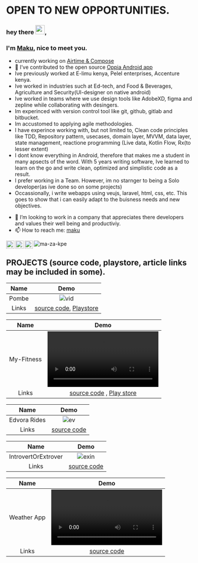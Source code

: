 # OPEN TO NEW OPPORTUNITIES.
### hey there <img src="https://media.giphy.com/media/hvRJCLFzcasrR4ia7z/giphy.gif" width="25px">, 
### I'm [Maku](https://github.com/ma-za-kpe/ma-za-kpe), nice to meet you. 

- currently working on [Airtime & Compose](https://github.com/ma-za-kpe/ComposeWithAfricasTalking)
- 🔭 I’ve contributed to the open source [Oppia Android app](https://github.com/oppia/oppia-android)
- Ive previously worked at E-limu kenya, Pelel enterprises, Accenture kenya.
- Ive worked in industries such at Ed-tech, and Food & Beverages, Agriculture and Security(UI-designer on native android)
- Ive worked in teams where we use design tools like AdobeXD, figma and zepline while collaborating with desingers.
- Im experinced with version control tool like git, github, gitlab and bitbucket.
- Im accustomed to applying agile methodologies.
- I have experince working with, but not limited to, Clean code principles like TDD, Repository pattern, usecases, domain layer, MVVM, data layer, 
  state management, reactione programming (Live data, Kotlin Flow, Rx(to lesser extent)
- I dont know everything in Android, therefore that makes me a student in many apsects of the word. With 5 years writing software, Ive learned to learn on the go and write clean, optimized and simplistic code as a result.
- I prefer working in a Team. However, im no starnger to being a Solo developer(as ive done so on some projects)
- Occassionally, i write webapps using veujs, laravel, html, css, etc. This goes to show that i can easily adapt to the buisness needs and new objectives.


<!-- - 🔭 I previously worked on the [Pelel Android app, Backend end (PHP laravel/lumen), Front end (VueJS Open source template)](https://pelelenterprises.com/) -->
<!-- - 🌱 I’m currently appreciating programming languages and technologies as problem solving tools. -->
- 👯 I’m looking to work in a company that appreciates there developers and values their well being and productiviy.
- 📫 How to reach me: [maku](makpalyy@gmail.com)
 <a href="https://twitter.com/ma_za_kpe">
  <img align="left" alt="Maku twitter | Twitter" width="22px" src="https://raw.githubusercontent.com/peterthehan/peterthehan/master/assets/twitter.svg" />
</a>
 <a href="https://twitter.com/ma_za_kpe](https://www.youtube.com/channel/UCmxgU411Ib8KV879s8NDZ_A">
  <img align="left" alt="Maku Youtube" width="22px" src="https://raw.githubusercontent.com/peterthehan/peterthehan/master/assets/youtube.svg" />
</a>
<a href="https://www.linkedin.com/in/maku-mazakpe-700a3a165/">
  <img align="left" alt="Maku's LinkedIN" width="22px" src="https://raw.githubusercontent.com/peterthehan/peterthehan/master/assets/linkedin.svg" />
</a> 
<p align="left"> <img src="https://komarev.com/ghpvc/?username=ma-za-kpe&label=Views&color=blue&style=plastic" alt="ma-za-kpe" /> </p>

## PROJECTS (source code, playstore, article links may be included in some).

| Name | Demo            |  
:-------------------------:|:-------------------------:
 Pombe | ![vid](https://user-images.githubusercontent.com/28810111/210250702-13146320-f693-4244-9b10-bdcbbfd80151.gif)
 Links | [source code](https://github.com/ma-za-kpe/Pombe), [Playstore]( https://play.google.com/store/apps/details?id=com.maku.pombez&pli=1)
 
 | Name | Demo            |  
:-------------------------:|:-------------------------:
 My-Fitness | <video src="https://user-images.githubusercontent.com/28810111/211173504-4f7dea44-ecb7-4813-bda9-2c8afa47228b.mp4" controls="controls" style="max-width: 730px;"></video>
 Links | [source code](https://github.com/ma-za-kpe/MyFitness) , [Play store](https://play.google.com/store/apps/details?id=com.maku.myfitness)
 
  | Name | Demo            |  
:-------------------------:|:-------------------------:
 Edvora Rides | ![ev](https://user-images.githubusercontent.com/28810111/210253430-633a49f8-eecc-453e-a4ab-8b9d21212fab.png)
 Links | [source code](https://github.com/ma-za-kpe/EdvoraRideApp)
 
  | Name | Demo            |  
:-------------------------:|:-------------------------:
 IntrovertOrExtrover | ![exin](https://user-images.githubusercontent.com/28810111/210253750-2f4fdfaf-a471-4750-8de4-890d15992c5a.gif)
 Links | [source code](https://github.com/ma-za-kpe/IntrovertOrExtrover)
 
  | Name | Demo            |  
:-------------------------:|:-------------------------:
 Weather App | <video src="https://user-images.githubusercontent.com/28810111/210254393-9fbfb7ee-2eb4-46c7-b9be-eed1fe096a9b.mp4" controls="controls" style="max-width: 730px;"></video>
 Links | [source code](https://github.com/ma-za-kpe/interview_weather_app)
 

<!-- ## List of ideas.
### I have a long list of ideas id love to build,😄. -->

<!-- - Play pal, An app that lets multiple people play music in a queue, at a party. (NOT YET BUILT)
- Swear cash, ML project to count how many times people curse. (NOT YET BUILT)
- Under the Crown Promotion, an app that automates this promoton. (NOT YET BUILT)
- Reciept scanner. (NOT YET BUILT)
- jog-mark, an app that uses breaks as markers for when you rest on your jogging trail. (NOT YET BUILT)
- Neumorphic Calculator. (NOT YET BUILT)
- Virtual candle light, a system that lets users light virtual candles from other countries to show support. (NOT YET BUILT) -->

